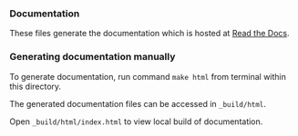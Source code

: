 ### Documentation

These files generate the documentation which is hosted at [Read the Docs](http://sepia-lanl.readthedocs.io).

### Generating documentation manually

To generate documentation, run command `make html` from terminal within this directory.

The generated documentation files can be accessed in `_build/html`.

Open `_build/html/index.html` to view local build of documentation.